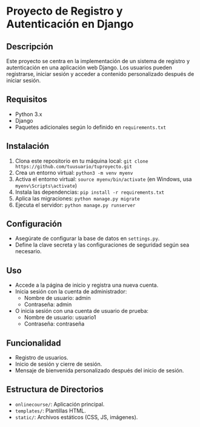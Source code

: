 # Proyecto de Registro y Autenticación en Django

## Descripción
Este proyecto se centra en la implementación de un sistema de registro y autenticación en una aplicación web Django. Los usuarios pueden registrarse, iniciar sesión y acceder a contenido personalizado después de iniciar sesión.


## Requisitos
- Python 3.x
- Django
- Paquetes adicionales según lo definido en `requirements.txt`

## Instalación
1. Clona este repositorio en tu máquina local: `git clone https://github.com/tuusuario/tuproyecto.git`
2. Crea un entorno virtual: `python3 -m venv myenv`
3. Activa el entorno virtual: `source myenv/bin/activate` (en Windows, usa `myenv\Scripts\activate`)
4. Instala las dependencias: `pip install -r requirements.txt`
5. Aplica las migraciones: `python manage.py migrate`
6. Ejecuta el servidor: `python manage.py runserver`

## Configuración
- Asegúrate de configurar la base de datos en `settings.py`.
- Define la clave secreta y las configuraciones de seguridad según sea necesario.

## Uso
- Accede a la página de inicio y registra una nueva cuenta.
- Inicia sesión con la cuenta de administrador:
  - Nombre de usuario: admin
  - Contraseña: admin
- O inicia sesión con una cuenta de usuario de prueba:
  - Nombre de usuario: usuario1
  - Contraseña: contraseña

## Funcionalidad
- Registro de usuarios.
- Inicio de sesión y cierre de sesión.
- Mensaje de bienvenida personalizado después del inicio de sesión.

## Estructura de Directorios
- `onlinecourse/`: Aplicación principal.
- `templates/`: Plantillas HTML.
- `static/`: Archivos estáticos (CSS, JS, imágenes).
